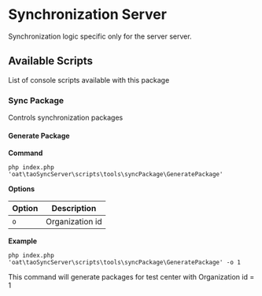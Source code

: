 # Synchronization Server

Synchronization logic specific only for the server server. 

## Available Scripts

List of console scripts available with this package

### Sync Package

Controls synchronization packages

#### Generate Package

**Command**

`php index.php 'oat\taoSyncServer\scripts\tools\syncPackage\GeneratePackage'`

**Options**

| Option | Description |
| --- | --- |
| `o` | Organization id |

**Example**

`php index.php 'oat\taoSyncServer\scripts\tools\syncPackage\GeneratePackage' -o 1`

This command will generate packages for test center with Organization id = 1